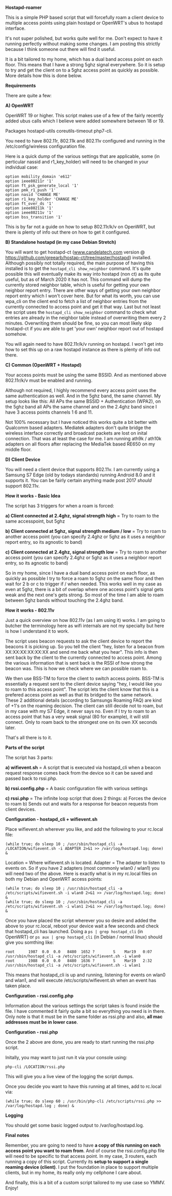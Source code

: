 **Hostapd-roamer**

This is a simple PHP based script that will forcefully roam a client device to multiple access points using plain hostapd or OpenWRT's ubus to hostapd interface.

It's not super polished, but works quite well for me. Don't expect to have it running perfectly without making some changes. I am posting this strictly because I think someone out there will find it useful.

It is a bit tailored to my home, which has a dual band access point on each floor. This means that I have a strong 5ghz signal everywhere. So it is setup to try and get the client on to a 5ghz access point as quickly as possible. More details how this is done below.

**Requirements**

There are quite a few:

**A) OpenWRT**

OpenWRT 19 or higher. This script makes use of a few of the fairly recently added ubus calls which I believe were added somewhere between 18 or 19.

Packages hostapd-utils coreutils-timeout php7-cli.

You need to have 802.11r, 802.11k and 802.11v configured and running in the /etc/config/wireless configuration file.

Here is a quick dump of the various settings that are applicable, some (in perticular nassid and r1_key_holder) will need to be changed in your individual case:

```
option mobility_domain 'e612'
option ieee80211r '1'
option ft_psk_generate_local '1'
option pmk_r1_push '1'
option nasid 'CHANGE ME'
option r1_key_holder 'CHANGE ME'
option ft_over_ds '1'
option ieee80211k '1'
option ieee80211v '1'
option bss_transition '1'
```

This is by far not a guide on how to setup 802.11r/k/v on OpenWRT, but there is plenty of info out there on how to get it configured.

**B) Standalone hostapd (in my case Debian Stretch)**

You will want to get hostapd-ct (www.candelatech.com version @ https://github.com/greearb/hostap-ct/tree/master/hostapd) installed. Although possibly not totally required, the main purpose of having this installed is to get the ```hostapd_cli show_neighbor``` command. It's quite possible this will eventually make its way into hostapd (non ct) as its quite useful, but as of March 2020 it has not. This command will dump the currently stored neighbor table, which is useful for getting your own neighbor report entry. There are other ways of getting your own neighbor report entry which I won't cover here. But for what its worth, you can use wpa_cli on the client end to fetch a list of neighbor entries from the currently connected to access point and get it that way. Last but not least the script uses the ```hostapd_cli show_neighbor``` command to check what entries are already in the neighbor table instead of overwriting them every 2 minutes. Overwriting them should be fine, so you can most likely skip hostapd-ct if you are able to get 'your own' neighbor report out of hostapd somehow.

You will again need to have 802.11r/k/v running on hostapd. I won't get into how to set this up on a raw hostapd instance as there is plenty of info out there.

**C) Common (OpenWRT + Hostapd)**

Your access points must be using the same BSSID. And as mentioned above 802.11r/k/v must be enabled and running.

Although not required, I highly recommend every access point uses the same authentication as well. And in the 5ghz band, the same channel. My setup looks like this: All APs the same BSSID + Authentication (WPA2), on the 5ghz band all APs the same channel and on the 2.4ghz band since I have 3 access points channels 1 6 and 11.

Not 100% necessary but I have noticed this works quite a bit better with Qualcomm based adapters. Mediatek adapters don't quite bridge the wireless interface correctly and broadcast packets are lost on inital connection. That was at least the case for me. I am running ath9k / ath10k adapters on all floors after replacing the MediaTek based RE650 on my middle floor.

**D) Client Device**

You will need a client device that supports 802.11v. I am currently using a Samsung S7 Edge (old by todays standards) running Android 8.0 and it supports it. You can be fairly certain anything made post 2017 _should_ support 802.11v.

**How it works - Basic Idea**

The script has 3 triggers for when a roam is forced:

**a) Client connected at 2.4ghz, signal strength high** = Try to roam to the same accesspoint, but 5ghz

**b) Client connected at 5ghz, signal strength medium / low** = Try to roam to another access point (you can specify 2.4ghz or 5ghz as it uses a neighbor report entry, so its agnostic to band)

**c) Client connected at 2.4ghz, signal strength low** = Try to roam to another access point (you can specify 2.4ghz or 5ghz as it uses a neighbor report entry, so its agnostic to band)

So in my home, since I have a dual band access point on each floor, as quickly as possible I try to force a roam to 5ghz on the same floor and then wait for 2 b or c to trigger if / when needed. This works well in my case as even at 5ghz, there is a bit of overlap where one access point's signal gets weak and the next one's gets strong. So most of the time I am able to roam between 5ghz bands without touching the 2.4ghz band.

**How it works - 802.11v**

Just a quick overview on how 802.11v (as I am using it) works. I am going to butcher the terminology here as wifi internals are not my specialty but here is how I understand it to work.

The script uses beacon requests to ask the client device to report the beacons it is picking up. So you tell the client "hey, listen for a beacon from XX:XX:XX:XX:XX:XX and send me back what you hear". This info is then sent back by the client to the currently connected to access point. Among the various information that is sent back is the RSSI of how strong the beacon was. This is how we check where we can possible roam to.

We then use BSS-TM to force the client to switch access points. BSS-TM is essentially a request sent to the client device saying "hey, I would like you to roam to this access point". The script lets the client know that this is a prefered access point as well as that its bridged to the same network. These 2 additional details (according to Samsungs Roaming FAQ) are kind of +1's on the roaming decision. The client can still decide not to roam, but in my case with my S7 Edge, it never says no. Even if I try to roam to an access point that has a very weak signal (80 for example), it will still connect. Only to roam back to the strongest one on its own XX seconds later.

That's all there is to it.

**Parts of the script**

The script has 3 parts:

**a) wifievent.sh** = A script that is executed via hostapd_cli when a beacon request response comes back from the device so it can be saved and passed back to rssi.php.

**b) rssi.config.php** = A basic configuration file with various settings

**c) rssi.php** = The infinite loop script that does 2 things: a) Forces the device to roam b) Sends out and waits for a response for beacon requests from client devices.

**Configuration - hostapd_cli + wifievent.sh**

Place wifievent.sh wherever you like, and add the following to your rc.local file:

```
(while true; do sleep 10 ; /usr/sbin/hostapd_cli -a /LOCATION/wifievent.sh -i ADAPTER 2>&1 >> /var/log/hostapd.log; done) &
```

Location = Where wifievent.sh is located.
Adapter = The adapter to listen to events on. So if you have 2 adapters (most commonly wlan0 / wlan1) you will need two of the above. Here is exactly what is in my rc.local files on both my Debian and OpenWRT access points:

```
(while true; do sleep 10 ; /usr/sbin/hostapd_cli -a /etc/scripts/wifievent.sh -i wlan0 2>&1 >> /var/log/hostapd.log; done) &
(while true; do sleep 10 ; /usr/sbin/hostapd_cli -a /etc/scripts/wifievent.sh -i wlan1 2>&1 >> /var/log/hostapd.log; done) &
```

Once you have placed the script wherever you so desire and added the above to your rc.local, reboot your device wait a few seconds and check that hostapd_cli has launched. Doing a ```ps | grep hostapd_cli``` (in OpenWRT) or ```ps aux | grep hostapd_cli``` (in Debian / normal linux) should give you somthing like:

```
root      1987  0.0  0.0   8480  1652 ?        S    Mar19   0:07 /usr/sbin/hostapd_cli -a /etc/scripts/wifievent.sh -i wlan0
root      1988  0.0  0.0   8480  1636 ?        S    Mar19   2:32 /usr/sbin/hostapd_cli -a /etc/scripts/wifievent.sh -i wlan1
```

This means that hostapd_cli is up and running, listening for events on wlan0 and wlan1, and will execute /etc/scripts/wifievent.sh when an event has taken place.

**Configuration - rssi.config.php**

Information about the various settings the script takes is found inside the file. I have commented it fairly quite a bit so everything you need is in there. Only note is that it must be in the same folder as rssi.php and also, **all mac addresses must be in lower case**.

**Configuration - rssi.php**

Once the 2 above are done, you are ready to start running the rssi.php script.

Initally, you may want to just run it via your console using:

```
php-cli /LOCATION/rssi.php
```

This will give you a live view of the logging the script dumps.

Once you decide you want to have this running at all times, add to rc.local via:

```
(while true; do sleep 60 ; /usr/bin/php-cli /etc/scripts/rssi.php >> /var/log/hostapd.log ; done) &
```

**Logging**

You should get some basic logged output to /var/log/hostapd.log.

**Final notes**

Remember, you are going to need to have **a copy of this running on each access point you want to roam from**. And of course the rssi.config.php file will need to be specific to that access point. In my case, 3 routers, each running a copy of this script. Currently its **setup to support a single roaming device (client)**. I put the foundation in place to support multiple clients, but in my home, its really only my cellphone I care about.

And finally, this is a bit of a custom script tailored to my use case so YMMV. Enjoy!
